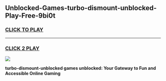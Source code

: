 
## Unblocked-Games-turbo-dismount-unblocked-Play-Free-9bi0t
<h3>
<a href="https://premium76.site?title=turbo-dismount-unblocked&ref=18A1">CLICK TO PLAY</a></h3>
<hr>

<h3>
<a href="https://premium76.site?title=turbo-dismount-unblocked&ref=18A1">CLICK 2 PLAY</a>
  
</h3>

<a href="https://premium76.site?title=turbo-dismount-unblocked&ref=18A1"><img src="https://clearcache.store/games.png"></a>


**turbo-dismount-unblocked games unblocked: Your Gateway to Fun and Accessible Online Gaming**
